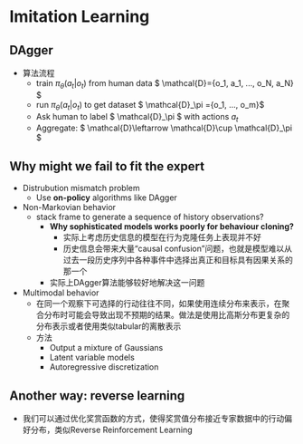 # Imitation Learning

## DAgger
+ 算法流程
  + train $\pi_\theta(a_t|o_t)$ from human data $ \mathcal{D}=\{o_1, a_1, ..., o_N, a_N\} $
  + run $\pi_\theta(a_t|o_t)$ to get dataset $ \mathcal{D}_\pi =\{o_1,  ..., o_m\}$
  + Ask human to label $ \mathcal{D}_\pi $ with actions $a_t$
  + Aggregate: $ \mathcal{D}\leftarrow \mathcal{D}\cup \mathcal{D}_\pi $

## Why might we fail to fit the expert
+ Distrubution mismatch problem
  + Use **on-policy** algorithms like DAgger
+ Non-Markovian behavior
  + stack frame to generate a sequence of history observations?
    + **Why sophisticated models works poorly for behaviour cloning?**
      + 实际上考虑历史信息的模型在行为克隆任务上表现并不好
      + 历史信息会带来大量“causal confusion”问题，也就是模型难以从过去一段历史序列中各种事件中选择出真正和目标具有因果关系的那一个
    + 实际上DAgger算法能够较好地解决这一问题
+ Multimodal behavior
  + 在同一个观察下可选择的行动往往不同，如果使用连续分布来表示，在聚合分布时可能会导致出现不预期的结果。做法是使用比高斯分布更复杂的分布表示或者使用类似tabular的离散表示
  + 方法
    + Output a mixture of Gaussians
    + Latent variable models
    + Autoregressive discretization

## Another way: reverse learning
+ 我们可以通过优化奖赏函数的方式，使得奖赏值分布接近专家数据中的行动偏好分布，类似Reverse Reinforcement Learning